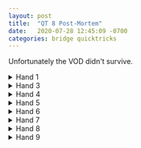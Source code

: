 ```yaml
---
layout: post
title:  "QT 8 Post-Mortem"
date:   2020-07-28 12:45:09 -0700
categories: bridge quicktricks
---
```


Unfortunately the VOD didn't survive.

<details>
  <summary markdown='span'>Hand 1
  </summary>

  <iframe markdown='0'
    src="https://www.bridgebase.com/tools/handviewer.html?bbo=y&lin=pn|Forrest_,joycebprop,granola357,AndrewH17|st%7C%7Cmd%7C4ST5HQ87643DJC5432%2CSQ87HAK9DQCKQJT97%2CSKJ63HDAT98732CA8%2C%7Crh%7C%7Cah%7CBoard%202%7Csv%7Cn%7Cmb%7Cp%7Cmb%7Cp%7Cmb%7C1C%7Cmb%7C1D%7Cmb%7C1H%7Cmb%7Cp%7Cmb%7C2C%7Cmb%7C2D%7Cmb%7Cp%7Cmb%7Cp%7Cmb%7C3C%7Cmb%7Cp%7Cmb%7Cp%7Cmb%7Cp%7Cpc%7CDA%7Cpc%7CD4%7Cpc%7CDJ%7Cpc%7CDQ%7Cpc%7CD2%7Cpc%7CDK%7Cpc%7CC2%7Cpc%7CC7%7Cpc%7CSQ%7Cpc%7CSK%7Cpc%7CSA%7Cpc%7CS5%7Cpc%7CC6%7Cpc%7CC3%7Cpc%7CC9%7Cpc%7CCA%7Cpc%7CSJ%7Cpc%7CS2%7Cpc%7CST%7Cpc%7CS7%7Cpc%7CS3%7Cpc%7CS4%7Cpc%7CC4%7Cpc%7CS8%7Cpc%7CH3%7Cpc%7CHA%7Cpc%7CC8%7Cpc%7CH2%7Cpc%7CS6%7Cpc%7CS9%7Cpc%7CC5%7Cpc%7CCT%7Cpc%7CCK%7Cpc%7CD3%7Cpc%7CD5%7Cpc%7CH4%7Cpc%7CCQ%7Cpc%7CD7%7Cpc%7CD6%7Cpc%7CH6%7Cpc%7CHK%7Cpc%7CD8%7Cpc%7CH5%7Cpc%7CH7%7Cpc%7CH9%7Cpc%7CD9%7Cpc%7CHJ%7Cpc%7CHQ%7Cpc%7CH8%7Cpc%7CCJ%7Cpc%7CDT%7Cpc%7CHT%7C"
    height="480"
    width="720"
    allowfullscreen="allowfullscreen"> 
    </iframe>
```
forrest07/30/2020
declarer misplayed this
not sure what the opening lead should be
DA seems ok
normally with long trumps i'd be hesitant to ruff the second diamond
but it felt like mine were so bad that it wouldn't matter
but maybe that's just wrong
and i guess there's some chance declarer had Qx
hmm i guess not
if ace was led
chuhchung07/30/2020
mark should really continue  a diamond higher than dummy's spot
forrest07/30/2020
haha yeah
chuhchung07/30/2020
and when dummy puts up a winner,  i ruff
so don't worry about that
there's like, one scenario where it's wrong
otherwise just ruff winners
forrest07/30/2020
yeah ok - just don't want to give overruffs on air
chuhchung07/30/2020
yes, but this is a winner
you killed the DK
that's a trick declarer doesn't get
it's like covering an honor
forrest07/30/2020
right
i feel like going after spades is a mistake that's pretty easy to make (for me)
though i wouldn't lead the queen
so i guess that was the real problem
but here's where it's real bad to do so
chuhchung07/30/2020
it's just a really bad play
doesn't accomplish anything and exposes you to ruffs
just draw trumps
```
</details>

<details>
  <summary markdown='span'>Hand 3
  </summary>

  <iframe markdown='0'
    src="https://www.bridgebase.com/tools/handviewer.html?bbo=y&lin=pn|Forrest_,EricBishop,granola357,MarcLorenz|st%7C%7Cmd%7C1SQJ98HJ7DKJCAKQJ4%2CS4HAK9852DA974C72%2CSAT6HQT4DQ63CT963%2C%7Crh%7C%7Cah%7CBoard%203%7Csv%7Ce%7Cmb%7C1C%7Cmb%7C2H%7Cmb%7Cp%7Cmb%7Cp%7Cmb%7C2S%7Cmb%7Cp%7Cmb%7C3S%7Cmb%7Cp%7Cmb%7C4S%7Cmb%7Cp%7Cmb%7Cp%7Cmb%7Cp%7Cpc%7CHA%7Cpc%7CH4%7Cpc%7CH3%7Cpc%7CH7%7Cpc%7CHK%7Cpc%7CHT%7Cpc%7CH6%7Cpc%7CHJ%7Cpc%7CH2%7Cpc%7CHQ%7Cpc%7CS5%7Cpc%7CS8%7Cpc%7CSQ%7Cpc%7CS4%7Cpc%7CS6%7Cpc%7CS2%7Cpc%7CS9%7Cpc%7CH5%7Cpc%7CSA%7Cpc%7CS3%7Cpc%7CC3%7Cpc%7CC5%7Cpc%7CCA%7Cpc%7CC2%7Cpc%7CCK%7Cpc%7CC7%7Cpc%7CC6%7Cpc%7CC8%7Cpc%7CCQ%7Cpc%7CH8%7Cpc%7CCT%7Cpc%7CS7%7Cpc%7CSK%7Cpc%7CSJ%7Cpc%7CD4%7Cpc%7CST%7Cpc%7CD5%7Cpc%7CDJ%7Cpc%7CDA%7Cpc%7CD3%7Cpc%7CD7%7Cpc%7CD6%7Cpc%7CDT%7Cpc%7CDK%7Cpc%7CCJ%7Cpc%7CH9%7Cpc%7CC9%7Cpc%7CD2%7Cpc%7CC4%7Cpc%7CD9%7Cpc%7CDQ%7Cpc%7CD8%7C"
    height="480"
    width="720"
    allowfullscreen="allowfullscreen"> 
    </iframe>
```
forrest07/30/2020
this raise didn't seem reasonable to me
i guess if you think i'm 6-5?
even then it's not an invite
but maybe it is if i reverse
so not sure
but we have a 9 card club fit at least
chuhchung07/30/2020
i think you should have more shape, but yes, the raise is really bad
on the actual hand i would double with yours
as for the auction, after :2S:, i would just cue with mark's hand
"strong hand, no clear direction"
aka what the default meaning of cues should be :stuck_out_tongue:
forrest07/30/2020
i guess it's a tiny bit confusing
since in a vacuum i wouldn't consider his hand worth a cue, but maybe it is opposite and opening and a reopening double
is it forcing to game or not necessarily?
chuhchung07/30/2020
i'm talking about after you bid :2S:, his hand is a maximum
so he just has to FG
forrest07/30/2020
oh ok i thought you meant after i doubled
chuhchung07/30/2020
after the double he can bid :3C:, promising values
:2N: should be leb
idk if that's standard. but it should be
it's what coffee and i play
forrest07/30/2020
ok same principle as using it over a reverse i suppose
though does that mean :2N: is also leb over :2S:?
chuhchung07/30/2020
yes
and i would say sam eprinciple as if they opened a weak 2, but that's probably just a semantics thing :stuck_out_tongue:
forrest07/30/2020
well they opened a weak 2 and opener reversed
all on the same hand
haha
chuhchung07/30/2020
yeah
```
</details>


<details>
  <summary markdown='span'>Hand 4
  </summary>

  <iframe markdown='0'
    src="https://www.bridgebase.com/tools/handviewer.html?bbo=y&lin=pn|Forrest_,EricBishop,granola357,MarcLorenz|st%7C%7Cmd%7C2SQ93HKQTD76CK8652%2CSJ86HJ86DAKQ9842C%2CSAK754HA4D53CAQT7%2C%7Crh%7C%7Cah%7CBoard%204%7Csv%7Cb%7Cmb%7C3D%7Cmb%7Cd%7Cmb%7Cp%7Cmb%7C4C%7Cmb%7Cp%7Cmb%7C4S%7Cmb%7Cp%7Cmb%7Cp%7Cmb%7Cp%7Cpc%7CDT%7Cpc%7CD6%7Cpc%7CDA%7Cpc%7CD3%7Cpc%7CDK%7Cpc%7CD5%7Cpc%7CDJ%7Cpc%7CD7%7Cpc%7CD2%7Cpc%7CH4%7Cpc%7CST%7Cpc%7CSQ%7Cpc%7CS3%7Cpc%7CS6%7Cpc%7CSK%7Cpc%7CS2%7Cpc%7CSA%7Cpc%7CH2%7Cpc%7CS9%7Cpc%7CS8%7Cpc%7CS7%7Cpc%7CH3%7Cpc%7CC2%7Cpc%7CSJ%7Cpc%7CH6%7Cpc%7CHA%7Cpc%7CH5%7Cpc%7CHT%7Cpc%7CCA%7Cpc%7CC3%7Cpc%7CC5%7Cpc%7CD4%7Cpc%7CCQ%7Cpc%7CC4%7Cpc%7CC6%7Cpc%7CD8%7Cpc%7CC7%7Cpc%7CC9%7Cpc%7CCK%7Cpc%7CD9%7Cpc%7CHK%7Cpc%7CH8%7Cpc%7CCT%7Cpc%7CH7%7Cmc%7C10%7C"
    height="480"
    width="720"
    allowfullscreen="allowfullscreen"> 
    </iframe>
```
forrest07/30/2020
This isn't a double unless i switch clubs and hearts for you
i guess he's just power doubling
so maybe that's fine
chuhchung07/30/2020
doonnn''t't't't't douibleleelelelek
forrest07/30/2020
though we're pretty high
chuhchung07/30/2020
you will never ever ever EVER know what to do when partner bids :4H:
at some point you will be so strong that you double and hope if partner bids :4H: it makes on brute force
but this hand isn't up there
forrest07/30/2020
i thought about cueing but figured i was a little too weak
idk what you think
chuhchung07/30/2020
your hand is in a tough spot
i would just bid :4C:
cue should be no clear direction - in your case, it does have a clear direction: clubs
it's sad that we have so many values, but :5C: feels like an overbid, partner may have stretched, minors are sketchy, etc etc
forrest07/30/2020
right
well over a 1 level take out double I thought advancer cued to show forcing/good hand
not necessarily no clear direction
chuhchung07/30/2020
sort of
but if you have something like AKxxx Axx x Jxxx over partner's takeout double of :1H:, i wouldn't cue
would just bash :4S:
clear direction
but if partner doubles 1D and you have 4-4 majors and a good hand, that's a cue
i think my principle still holds
i guess it breaks when you have  a slam try. but basics first
and these days i just take out all ambiguity by bidding 5M for my slam try.
that way you'll never have to guess if partner is control bidding for you when we never even fucking agreed a suit explicitly
it drives me a little nuts
forrest07/30/2020
yeah not too many slams after they open anyway
chuhchung07/30/2020
yeah
it'll be more relevant if they preempt
but like i said, i just bash 5 or 6
anyway, mark can just bid :3S:
forrest07/30/2020
presumably i raise to game
chuhchung07/30/2020
yes
mark forced the high trump
it's irrelevant, but it's still a scary habit
generally there's nothing to worry about when they're down to the lone high trump
you just go along as if they're all gone (there's like.... 2 exceptions to this rule)
forrest07/30/2020
setting up a long suit when you don't have transportation
and?
chuhchung07/30/2020
endplay
1 trump out, you merrily go on your way, he never ruffs in, the hand is stripped
ok, here you go! your turn
```
</details>

<details>
  <summary markdown='span'>Hand 5
  </summary>

  <iframe markdown='0'
    src="https://www.bridgebase.com/tools/handviewer.html?bbo=y&lin=pn|Forrest_,kristinebe,granola357,MT982|st%7C%7Cmd%7C3SA32HATDKJ854CAK6%2CSJ9HKQ9432DATCQ43%2CSQ654HJ86DQ7CJT82%2C%7Crh%7C%7Cah%7CBoard%205%7Csv%7Cn%7Cmb%7Cp%7Cmb%7Cp%7Cmb%7C1D%7Cmb%7C1H%7Cmb%7C1S%7Cmb%7Cp%7Cmb%7C4S%7Cmb%7Cp%7Cmb%7Cp%7Cmb%7Cp%7Cpc%7CH5%7Cpc%7CHA%7Cpc%7CH9%7Cpc%7CH6%7Cpc%7CCA%7Cpc%7CC3%7Cpc%7CC2%7Cpc%7CC5%7Cpc%7CD4%7Cpc%7CDA%7Cpc%7CD7%7Cpc%7CD2%7Cpc%7CHK%7Cpc%7CH8%7Cpc%7CH7%7Cpc%7CHT%7Cpc%7CS9%7Cpc%7CSQ%7Cpc%7CSK%7Cpc%7CSA%7Cpc%7CD5%7Cpc%7CDT%7Cpc%7CDQ%7Cpc%7CD3%7Cpc%7CS4%7Cpc%7CS7%7Cpc%7CS2%7Cpc%7CSJ%7Cpc%7CHQ%7Cpc%7CHJ%7Cpc%7CS8%7Cpc%7CC6%7Cpc%7CST%7Cpc%7CS3%7Cpc%7CH2%7Cpc%7CS5%7Cpc%7CD6%7Cpc%7CDK%7Cpc%7CH3%7Cpc%7CC8%7Cpc%7CDJ%7Cpc%7CH4%7Cpc%7CCT%7Cpc%7CD9%7Cpc%7CCK%7Cpc%7CC4%7Cpc%7CCJ%7Cpc%7CC7%7Cpc%7CD8%7Cpc%7CCQ%7Cpc%7CS6%7Cpc%7CC9%7C"
    height="480"
    width="720"
    allowfullscreen="allowfullscreen"> 
    </iframe>
```
forrest07/30/2020
Supposed to be :double: or :pass:?
pretty ugly 6
chuhchung07/30/2020
i would pass
your hand can stand to bid :3S: btw
18-19 bal opposite partner's 1 level response can just raise to 3
forrest07/30/2020
so we discussed responding light a bit
but i guess was thinking responding over their overcall wouldn't be light
chuhchung07/30/2020
yes
forrest07/30/2020
so therefore 19 should bid game
but it can still be thin
chuhchung07/30/2020
oh, yeah
but otherwise just bid 3 :stuck_out_tongue:
forrest07/30/2020
:thumbsup:
chuhchung07/30/2020
honestly i would probably still bid 3 here just to give partner an out
¯\_(ツ)_/¯
but it's fine
forrest07/30/2020
yeah doubtful to miss
worst case is like 7 points or something
```
</details>

<details>
  <summary markdown='span'>Hand 6
  </summary>

  <iframe markdown='0'
    src="https://www.bridgebase.com/tools/handviewer.html?bbo=y&lin=pn|Forrest_,kristinebe,granola357,MT982|st%7C%7Cmd%7C4SA762HA92DAKJTCJ4%2CSJHQJT874DQ42CKT6%2CSKQ8543HD9865CA52%2C%7Crh%7C%7Cah%7CBoard%206%7Csv%7Ce%7Cmb%7Cp%7Cmb%7C1N%7Cmb%7C2H%7Can%7Cnatural--long%20suit%7Cmb%7C4S%7Cmb%7Cp%7Cmb%7Cp%7Cmb%7Cp%7Cpc%7CHK%7Cpc%7CHA%7Cpc%7CH7%7Cpc%7CC2%7Cpc%7CSA%7Cpc%7CSJ%7Cpc%7CS3%7Cpc%7CS9%7Cpc%7CS2%7Cpc%7CH4%7Cpc%7CSK%7Cpc%7CST%7Cpc%7CD5%7Cpc%7CD3%7Cpc%7CDJ%7Cpc%7CDQ%7Cpc%7CHQ%7Cpc%7CS4%7Cpc%7CH3%7Cpc%7CH2%7Cpc%7CD6%7Cpc%7CD7%7Cpc%7CDA%7Cpc%7CD2%7Cpc%7CDK%7Cpc%7CD4%7Cpc%7CD8%7Cpc%7CH5%7Cpc%7CDT%7Cpc%7CH8%7Cpc%7CD9%7Cpc%7CH6%7Cpc%7CC4%7Cpc%7CCT%7Cpc%7CCA%7Cpc%7CC3%7Cmc%7C11%7C"
    height="480"
    width="720"
    allowfullscreen="allowfullscreen"> 
    </iframe>
```
forrest07/30/2020
Chat was advocating that texas should always be on
idk if we even play texas normally yet
currently we just play natural over interference
chuhchung07/30/2020
lol. thanks stream monsters.
go to hell
and texas is definitely NEVER always on
standard is that it is off if :4D: is a cuebid
like they interfere with 3D
:4H: is NOT texas, because :4D: is not texas
btw have i mentioned that in my system, we have a unified way of handling ALL of these scenarios, in a consistent, logical, memorable way?
:money_mouth: :money_mouth: :money_mouth:
forrest07/30/2020
transfers?
chuhchung07/30/2020
yeah
anyway, :4S: was fine
mark can get a little vig by drawing trumps ending in dummy so he can cash one high diamond
might as well not blow it to stiff DQ off
or draw trumps ending in hand and cash a high diamond. whatever.
forrest07/30/2020
right
```
</details>

<details>
  <summary markdown='span'>Hand 7
  </summary>

  <iframe markdown='0'
    src="https://www.bridgebase.com/tools/handviewer.html?bbo=y&lin=pn|Forrest_,ashishgupt,granola357,shazamm|st%7C%7Cmd%7C1SQ863HQ5DKT97CKQJ%2CSJ7H76432DQJ3C986%2CSAT54HKJT9D42CA54%2C%7Crh%7C%7Cah%7CBoard%207%7Csv%7Cb%7Cmb%7C1D%7Cmb%7Cp%7Cmb%7C1H%7Cmb%7Cp%7Cmb%7C1S%7Cmb%7Cp%7Cmb%7C4S%7Cmb%7Cp%7Cmb%7Cp%7Cmb%7Cp%7Cpc%7CC9%7Cpc%7CC4%7Cpc%7CC7%7Cpc%7CCK%7Cpc%7CHQ%7Cpc%7CH2%7Cpc%7CH9%7Cpc%7CHA%7Cpc%7CC2%7Cpc%7CCQ%7Cpc%7CC6%7Cpc%7CCA%7Cpc%7CHK%7Cpc%7CH8%7Cpc%7CH5%7Cpc%7CH3%7Cpc%7CHJ%7Cpc%7CS2%7Cpc%7CS3%7Cpc%7CH4%7Cpc%7CCJ%7Cpc%7CC8%7Cpc%7CC5%7Cpc%7CC3%7Cpc%7CS6%7Cpc%7CS7%7Cpc%7CSA%7Cpc%7CS9%7Cpc%7CHT%7Cpc%7CD5%7Cpc%7CD7%7Cpc%7CH6%7Cpc%7CS4%7Cpc%7CSK%7Cpc%7CS8%7Cpc%7CSJ%7Cpc%7CDA%7Cpc%7CD9%7Cpc%7CD3%7Cpc%7CD2%7Cpc%7CD6%7Cpc%7CDK%7Cpc%7CDJ%7Cpc%7CD4%7Cpc%7CSQ%7Cpc%7CH7%7Cpc%7CS5%7Cpc%7CD8%7Cpc%7CDT%7Cpc%7CDQ%7Cpc%7CST%7Cpc%7CCT%7C"
    height="480"
    width="720"
    allowfullscreen="allowfullscreen"> 
    </iframe>
```
forrest07/30/2020
i stripped the hand
was maybe a little sketchy
was planning to pitch diamonds on the hearts
chuhchung07/30/2020
i would be worried about giving up the club ruffj
i don't think pitching two diamonds helps you much right
forrest07/30/2020
i guess i was worried about needing ruffs
but the hearts are good enough
chuhchung07/30/2020
you're just gonna fail no matter what if the DA is offside
lose at least 1 spade, 1 heart, two diamonds
so we'll just play as if diamonds behave. similary, we need spades to behave... haha
so i would just start SA and another immediately and pray
forrest07/30/2020
:thumbsup:
chuhchung07/30/2020
aiming3 spade tricks, 1 ruff is 4, 3 hearts is 7, 3 clubs is 10, diamond is 11 (except all those losers)
forrest07/30/2020
so i'd bid 4 with Mark's hand as well
chuhchung07/30/2020
yeah it's fine
forrest07/30/2020
but say he were 4333
is it just an invite then?
i guess the bidding would be different
chuhchung07/30/2020
yeah
inviting is probably fine
it's not that important
haha
the real question would be, how d owe get to 3N vs 4M when it's right
forrest07/30/2020
i assume 4SF is the normal answer
we haven't really covered that
chuhchung07/30/2020
i don't even know if that wil help
just throw my hands in the air and guess
```
</details>

<details>
  <summary markdown='span'>Hand 8
  </summary>

  <iframe markdown='0'
    src="https://www.bridgebase.com/tools/handviewer.html?bbo=y&lin=pn|Forrest_,ashishgupt,granola357,shazamm|st%7C%7Cmd%7C2S953HA7DJT75CAKJ5%2CSK2HQT4DKQ943CT74%2CSAQJ74HKJ85DA2C83%2C%7Crh%7C%7Cah%7CBoard%208%7Csv%7Co%7Cmb%7Cp%7Cmb%7C1S%7Cmb%7Cp%7Cmb%7C2C%7Cmb%7C2D%7Cmb%7C2H%7Cmb%7Cp%7Cmb%7C4S%7Cmb%7Cp%7Cmb%7Cp%7Cmb%7Cp%7Cpc%7CD8%7Cpc%7CD5%7Cpc%7CD3%7Cpc%7CDA%7Cpc%7CH5%7Cpc%7CH6%7Cpc%7CHA%7Cpc%7CH4%7Cpc%7CH7%7Cpc%7CHT%7Cpc%7CHJ%7Cpc%7CH2%7Cpc%7CH8%7Cpc%7CH3%7Cpc%7CS3%7Cpc%7CHQ%7Cpc%7CS5%7Cpc%7CS2%7Cpc%7CSJ%7Cpc%7CS6%7Cpc%7CC3%7Cpc%7CC2%7Cpc%7CCA%7Cpc%7CC4%7Cpc%7CS9%7Cpc%7CSK%7Cpc%7CSA%7Cpc%7CS8%7Cpc%7CSQ%7Cpc%7CST%7Cpc%7CD7%7Cpc%7CD4%7Cpc%7CHK%7Cpc%7CH9%7Cpc%7CDT%7Cpc%7CD9%7Cpc%7CC8%7Cpc%7CC6%7Cpc%7CCK%7Cpc%7CC7%7Cpc%7CC5%7Cpc%7CCT%7Cpc%7CS4%7Cpc%7CC9%7Cpc%7CD2%7Cpc%7CD6%7Cpc%7CDJ%7Cpc%7CDQ%7Cpc%7CDK%7Cpc%7CS7%7Cpc%7CCQ%7Cpc%7CCJ%7C"
    height="480"
    width="720"
    allowfullscreen="allowfullscreen"> 
    </iframe>
```
forrest07/30/2020
we played :4S: 6 hands in a row
it's a good contract! .... sometimes
chuhchung07/30/2020
too bad you didn't murderize :2D:
mark played it well!
forrest07/30/2020
wow i didn't notice how bad :2D: would be
you get like 3 tricks at most or something
chuhchung07/30/2020
yes
it's a suicidal call
absolutelyinsane
forrest07/30/2020
so should Mark double?
chuhchung07/30/2020
standard forcing pass is that double is penalty so he would have to pass
and then you can smack it
but you can just invert it. double is takeout
tada
forrest07/30/2020
haha
chuhchung07/30/2020
bridge bidding is medieval
forrest07/30/2020
well we aren't in a game force
if it matters
chuhchung07/30/2020
you're still in a force
there's no way you can let your opponents play 2m with 23+ hcp in a forcing auction
forrest07/30/2020
right
```
</details>

<details>
  <summary markdown='span'>Hand 9
  </summary>

  <iframe markdown='0'
    src="https://www.bridgebase.com/tools/handviewer.html?bbo=y&lin=pn|Forrest_,srpj,granola357,REINAE|st%7C%7Cmd%7C3SQ2HKJ98DAJ953CA3%2CSA83HDKT862CK7652%2CSJ9764HAT743DQ7C8%2C%7Crh%7C%7Cah%7CBoard%209%7Csv%7Ce%7Cmb%7Cp%7Cmb%7Cp%7Cmb%7C1D%7Cmb%7Cp%7Cmb%7C1S%7Cmb%7Cp%7Cmb%7C1N%7Cmb%7Cp%7Cmb%7C2H%7Cmb%7Cp%7Cmb%7C3H%7Cmb%7Cp%7Cmb%7Cp%7Cmb%7Cp%7Cpc%7CD4%7Cpc%7CD3%7Cpc%7CDK%7Cpc%7CD7%7Cpc%7CSA%7Cpc%7CS4%7Cpc%7CST%7Cpc%7CS2%7Cpc%7CD2%7Cpc%7CDQ%7Cpc%7CH2%7Cpc%7CD5%7Cpc%7CSK%7Cpc%7CSQ%7Cpc%7CS3%7Cpc%7CS6%7Cpc%7CCQ%7Cpc%7CCA%7Cpc%7CC7%7Cpc%7CC8%7Cpc%7CHK%7Cpc%7CC2%7Cpc%7CH3%7Cpc%7CH5%7Cpc%7CHJ%7Cpc%7CC5%7Cpc%7CH4%7Cpc%7CHQ%7Cpc%7CCJ%7Cpc%7CC3%7Cpc%7CC6%7Cpc%7CHT%7Cpc%7CHA%7Cpc%7CH6%7Cpc%7CH8%7Cpc%7CS8%7Cpc%7CS7%7Cpc%7CS5%7Cpc%7CH9%7Cpc%7CCK%7Cpc%7CDA%7Cpc%7CD6%7Cpc%7CS9%7Cpc%7CC4%7Cpc%7CDJ%7Cpc%7CD8%7Cpc%7CSJ%7Cpc%7CC9%7Cpc%7CD9%7Cpc%7CDT%7Cpc%7CH7%7Cpc%7CCT%7C"
    height="480"
    width="720"
    allowfullscreen="allowfullscreen"> 
    </iframe>
```
forrest07/30/2020
I should just open this :1N: right?
chuhchung07/30/2020
yes
forrest07/30/2020
are there any clues i missed on how to play hearts?
i guess i know E has a singlton diamond
so that's a pretty big tilt in that direction
but since they did ruff, playing for the drop works in every case except 0-4 w/ E
oh no could be 3-1
but if they are 3-1 i can play the HK
and learn that
chuhchung07/30/2020
there's a simple answer to this :slight_smile:
i just won't play E for two singletons
so cash HA
```
